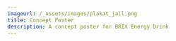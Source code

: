 ```yaml
---
imageurl: /_assets/images/plakat_jail.png
title: Concept Poster
description: A concept poster for BRIX Energy Drink
---
```


